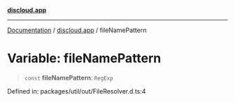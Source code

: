 [**discloud.app**](../README.md)

***

[Documentation](../../packages.md) / [discloud.app](../README.md) / fileNamePattern

# Variable: fileNamePattern

> `const` **fileNamePattern**: `RegExp`

Defined in: packages/util/out/FileResolver.d.ts:4
